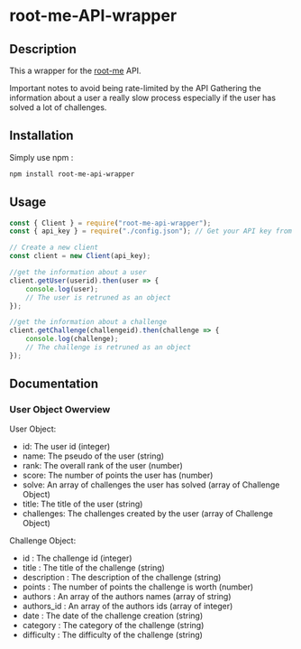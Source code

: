 # root-me-API-wrapper

## Description

This a wrapper for the [root-me](https://root-me.org) API.

Important notes to avoid being rate-limited by the API Gathering the information about a user a really slow process especially if the user has solved a lot of challenges.

## Installation

Simply use npm :

```bash
npm install root-me-api-wrapper
```

## Usage

```javascript
const { Client } = require("root-me-api-wrapper");
const { api_key } = require("./config.json"); // Get your API key from https://www.root-me.org/?page=preferences

// Create a new client
const client = new Client(api_key);

//get the information about a user
client.getUser(userid).then(user => {
    console.log(user);
    // The user is retruned as an object
});

//get the information about a challenge
client.getChallenge(challengeid).then(challenge => {
    console.log(challenge);
    // The challenge is retruned as an object
});
```

## Documentation

### User Object Owerview

User Object:
* id: The user id (integer)
* name: The pseudo of the user (string)
* rank: The overall rank of the user (number)
* score: The number of points the user has (number)
* solve: An array of challenges the user has solved (array of Challenge Object)
* title: The title of the user (string)
* challenges: The challenges created by the user (array of Challenge Object)

Challenge Object:
* id : The challenge id (integer)
* title : The title of the challenge (string)
* description : The description of the challenge (string)
* points : The number of points the challenge is worth (number)
* authors : An array of the authors names (array of string)
* authors_id : An array of the authors ids (array of integer)
* date : The date of the challenge creation (string)
* category : The category of the challenge (string)
* difficulty : The difficulty of the challenge (string)
